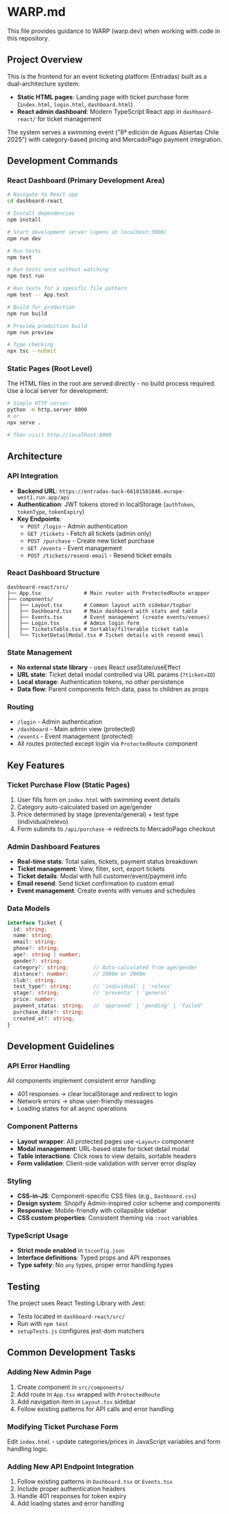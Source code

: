 # WARP.md

This file provides guidance to WARP (warp.dev) when working with code in this repository.

## Project Overview

This is the frontend for an event ticketing platform (Entradas) built as a dual-architecture system:
- **Static HTML pages**: Landing page with ticket purchase form (`index.html`, `login.html`, `dashboard.html`)
- **React admin dashboard**: Modern TypeScript React app in `dashboard-react/` for ticket management

The system serves a swimming event ("8ª edición de Aguas Abiertas Chile 2025") with category-based pricing and MercadoPago payment integration.

## Development Commands

### React Dashboard (Primary Development Area)
```bash
# Navigate to React app
cd dashboard-react

# Install dependencies
npm install

# Start development server (opens at localhost:3000)
npm run dev

# Run tests
npm test

# Run tests once without watching
npm test run

# Run tests for a specific file pattern
npm test -- App.test

# Build for production
npm run build

# Preview production build
npm run preview

# Type checking
npx tsc --noEmit
```

### Static Pages (Root Level)
The HTML files in the root are served directly - no build process required. Use a local server for development:
```bash
# Simple HTTP server
python -m http.server 8000
# or
npx serve .

# Then visit http://localhost:8000
```

## Architecture

### API Integration
- **Backend URL**: `https://entradas-back-66181581846.europe-west1.run.app/api`
- **Authentication**: JWT tokens stored in localStorage (`authToken`, `tokenType`, `tokenExpiry`)
- **Key Endpoints**:
  - `POST /login` - Admin authentication
  - `GET /tickets` - Fetch all tickets (admin only)
  - `POST /purchase` - Create new ticket purchase
  - `GET /events` - Event management
  - `POST /tickets/resend-email` - Resend ticket emails

### React Dashboard Structure
```
dashboard-react/src/
├── App.tsx              # Main router with ProtectedRoute wrapper
├── components/
│   ├── Layout.tsx       # Common layout with sidebar/topbar
│   ├── Dashboard.tsx    # Main dashboard with stats and table
│   ├── Events.tsx       # Event management (create events/venues)
│   ├── Login.tsx        # Admin login form
│   ├── TicketsTable.tsx # Sortable/filterable ticket table
│   └── TicketDetailModal.tsx # Ticket details with resend email
```

### State Management
- **No external state library** - uses React useState/useEffect
- **URL state**: Ticket detail modal controlled via URL params (`?ticket=ID`)
- **Local storage**: Authentication tokens, no other persistence
- **Data flow**: Parent components fetch data, pass to children as props

### Routing
- `/login` - Admin authentication
- `/dashboard` - Main admin view (protected)
- `/events` - Event management (protected)
- All routes protected except login via `ProtectedRoute` component

## Key Features

### Ticket Purchase Flow (Static Pages)
1. User fills form on `index.html` with swimming event details
2. Category auto-calculated based on age/gender
3. Price determined by stage (preventa/general) + test type (individual/relevo)
4. Form submits to `/api/purchase` → redirects to MercadoPago checkout

### Admin Dashboard Features
- **Real-time stats**: Total sales, tickets, payment status breakdown
- **Ticket management**: View, filter, sort, export tickets
- **Ticket details**: Modal with full customer/event/payment info
- **Email resend**: Send ticket confirmation to custom email
- **Event management**: Create events with venues and schedules

### Data Models
```typescript
interface Ticket {
  id: string;
  name: string;
  email: string;
  phone?: string;
  age?: string | number;
  gender?: string;
  category?: string;        // Auto-calculated from age/gender
  distance?: number;        // 1000m or 2000m
  club?: string;
  test_type?: string;       // 'individual' | 'relevo'
  stage?: string;           // 'preventa' | 'general'
  price: number;
  payment_status: string;   // 'approved' | 'pending' | 'failed'
  purchase_date?: string;
  created_at?: string;
}
```

## Development Guidelines

### API Error Handling
All components implement consistent error handling:
- 401 responses → clear localStorage and redirect to login
- Network errors → show user-friendly messages
- Loading states for all async operations

### Component Patterns
- **Layout wrapper**: All protected pages use `<Layout>` component
- **Modal management**: URL-based state for ticket detail modal
- **Table interactions**: Click rows to view details, sortable headers
- **Form validation**: Client-side validation with server error display

### Styling
- **CSS-in-JS**: Component-specific CSS files (e.g., `Dashboard.css`)
- **Design system**: Shopify Admin-inspired color scheme and components
- **Responsive**: Mobile-friendly with collapsible sidebar
- **CSS custom properties**: Consistent theming via `:root` variables

### TypeScript Usage
- **Strict mode enabled** in `tsconfig.json`
- **Interface definitions**: Typed props and API responses
- **Type safety**: No `any` types, proper error handling types

## Testing

The project uses React Testing Library with Jest:
- Tests located in `dashboard-react/src/`
- Run with `npm test`
- `setupTests.js` configures jest-dom matchers

## Common Development Tasks

### Adding New Admin Page
1. Create component in `src/components/`
2. Add route in `App.tsx` wrapped with `ProtectedRoute`
3. Add navigation item in `Layout.tsx` sidebar
4. Follow existing patterns for API calls and error handling

### Modifying Ticket Purchase Form
Edit `index.html` - update categories/prices in JavaScript variables and form handling logic.

### Adding New API Endpoint Integration
1. Follow existing patterns in `Dashboard.tsx` or `Events.tsx`
2. Include proper authentication headers
3. Handle 401 responses for token expiry
4. Add loading states and error handling